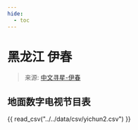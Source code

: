 ```yaml
---
hide:
  - toc
---
```


# 黑龙江 伊春

> 来源: [中文寻星-伊春](http://dtmb.saoing.com/yichun2.htm)

## 地面数字电视节目表

{{ read_csv("../../data/csv/yichun2.csv") }}
